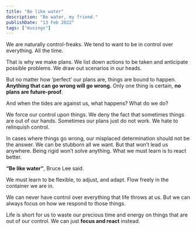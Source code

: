 ```yaml
---
title: "Be like water"
description: "Be water, my friend."
publishDate: "13 Feb 2022"
tags: ["musings"]
---
```


We are naturally control-freaks. We tend to want to be in control over everything. All the time.

That is why we make plans. We list down actions to be taken and anticipate possible problems. We draw out scenarios in our heads.

But no matter how ‘perfect’ our plans are, things are bound to happen. **Anything that can go wrong will go wrong.** Only one thing is certain, **no plans are future-proof**.

And when the tides are against us, what happens? What do we do?

We force our control upon things. We deny the fact that sometimes things are out of our hands. Sometimes our plans just do not work. We hate to relinquish control.

In cases where things go wrong, our misplaced determination should not be the answer. We can be stubborn all we want. But that won’t lead us anywhere. Being rigid won’t solve anything. What we must learn is to react better.

**“Be like water”**, Bruce Lee said.

We must learn to be flexible, to adjust, and adapt. Flow freely in the container we are in.

We can never have control over everything that life throws at us.
But we can always focus on how we respond to those things.

Life is short for us to waste our precious time and energy on things that are out of our control. We can just **focus and react** instead.
